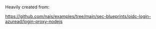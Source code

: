 

Heavily created from:

https://github.com/nais/examples/tree/main/sec-blueprints/oidc-login-azuread/login-proxy-nodejs
